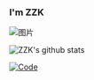 ### I'm ZZK

![图片](https://user-images.githubusercontent.com/42901638/117412402-56478a80-af47-11eb-92f9-b76ef9ba13ec.png)

![ZZK's github stats](https://github-readme-stats.vercel.app/api?username=MARD1NO&show_icons=true&count_private=true&hide=prs&theme=vue-dark)

[![Code](https://github-readme-stats.vercel.app/api/top-langs/?username=MARD1NO&hide=html&theme=vue-dark)](https://github.com/anuraghazra/github-readme-stats)
